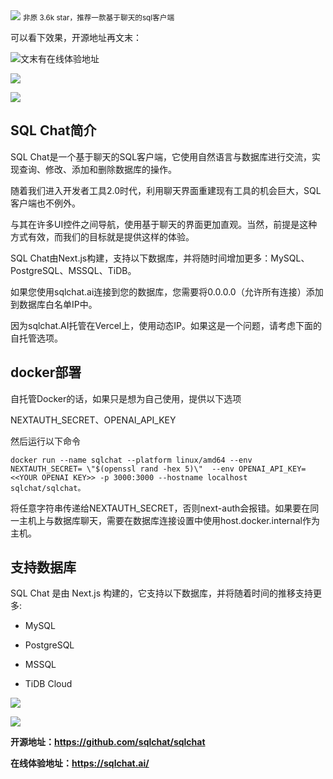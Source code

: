 <img src="/assets/image/240321-sqlchat-2.png" style="max-width: 70%; height: auto;">
<small>非原 3.6k star，推荐一款基于聊天的sql客户端</small>


可以看下效果，开源地址再文末：

![文末有在线体验地址](/assets/image/240321-sqlchat-1.png)

![](/assets/image/240321-sqlchat-2.png)

![](/assets/image/240321-sqlchat-3.png)

## SQL Chat简介

SQL Chat是一个基于聊天的SQL客户端，它使用自然语言与数据库进行交流，实现查询、修改、添加和删除数据库的操作。

随着我们进入开发者工具2.0时代，利用聊天界面重建现有工具的机会巨大，SQL客户端也不例外。

与其在许多UI控件之间导航，使用基于聊天的界面更加直观。当然，前提是这种方式有效，而我们的目标就是提供这样的体验。

SQL Chat由Next.js构建，支持以下数据库，并将随时间增加更多：MySQL、PostgreSQL、MSSQL、TiDB。

如果您使用sqlchat.ai连接到您的数据库，您需要将0.0.0.0（允许所有连接）添加到数据库白名单IP中。

因为sqlchat.AI托管在Vercel上，使用动态IP。如果这是一个问题，请考虑下面的自托管选项。

## docker部署

自托管Docker的话，如果只是想为自己使用，提供以下选项

NEXTAUTH_SECRET、OPENAI_API_KEY

然后运行以下命令

```
docker run --name sqlchat --platform linux/amd64 --env NEXTAUTH_SECRET= \"$(openssl rand -hex 5)\"  --env OPENAI_API_KEY= <<YOUR OPENAI KEY>> -p 3000:3000 --hostname localhost sqlchat/sqlchat。

```
将任意字符串传递给NEXTAUTH_SECRET，否则next-auth会报错。如果要在同一主机上与数据库聊天，需要在数据库连接设置中使用host.docker.internal作为主机。

## 支持数据库

SQL Chat 是由 Next.js 构建的，它支持以下数据库，并将随着时间的推移支持更多:

- MySQL

- PostgreSQL

- MSSQL

- TiDB Cloud


![](/assets/image/240321-sqlchat-4.png)

![](/assets/image/240321-sqlchat-5.png)

**开源地址：https://github.com/sqlchat/sqlchat**

**在线体验地址：https://sqlchat.ai/**
